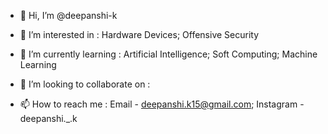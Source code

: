 - 👋 Hi, I’m @deepanshi-k
 
- 👀 I’m interested in :
        Hardware Devices;
        Offensive Security
        
- 🌱 I’m currently learning :
        Artificial Intelligence;
        Soft Computing;
        Machine Learning
 
- 💞️ I’m looking to collaborate on :

- 📫 How to reach me :
        Email - deepanshi.k15@gmail.com;
        Instagram - deepanshi._.k

<!---
deepanshi-k/deepanshi-k is a ✨ special ✨ repository because its `README.md` (this file) appears on your GitHub profile.
You can click the Preview link to take a look at your changes.
--->
